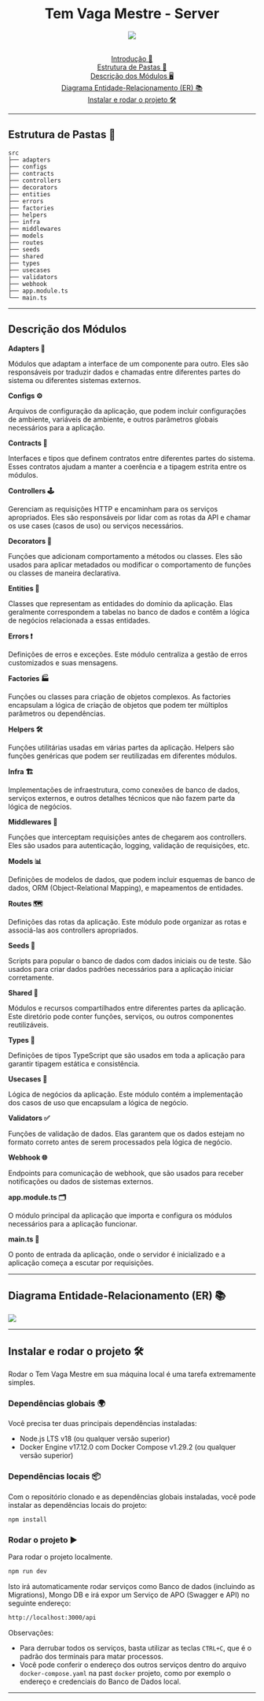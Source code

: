 <h1 align="center" style="font-weight: bold;">Tem Vaga Mestre - Server</h1>

<div align="center">
<img src="https://images2.imgbox.com/6a/7e/j0CcR3uU_o.png">

</br>
</br>
</div>


<p align="center">
  <a href="#introducao">Introdução 📄</a><br>
  <a href="#pastas">Estrutura de Pastas 📁</a><br>
  <a href="#descricao">Descrição dos Módulos 🖥️</a><br>
  <a href="#diagrama">Diagrama Entidade-Relacionamento (ER) 📚</a><br>
  <a href="#rodar">Instalar e rodar o projeto 🛠️</a><br>
</p>

---

<h2 id="pastas"> Estrutura de Pastas 📁</h2>

```plaintext
src
├── adapters
├── configs
├── contracts
├── controllers
├── decorators
├── entities
├── errors
├── factories
├── helpers
├── infra
├── middlewares
├── models
├── routes
├── seeds
├── shared
├── types
├── usecases
├── validators
├── webhook
├── app.module.ts
└── main.ts
```

---

<h2 id="descricao">Descrição dos Módulos</h2>

**Adapters 🔌**

Módulos que adaptam a interface de um componente para outro. Eles são responsáveis por traduzir dados e chamadas entre diferentes partes do sistema ou diferentes sistemas externos.

**Configs ⚙️**

Arquivos de configuração da aplicação, que podem incluir configurações de ambiente, variáveis de ambiente, e outros parâmetros globais necessários para a aplicação.

**Contracts 📜**

Interfaces e tipos que definem contratos entre diferentes partes do sistema. Esses contratos ajudam a manter a coerência e a tipagem estrita entre os módulos.

**Controllers 🕹️**

Gerenciam as requisições HTTP e encaminham para os serviços apropriados. Eles são responsáveis por lidar com as rotas da API e chamar os use cases (casos de uso) ou serviços necessários.

**Decorators 🎨**

Funções que adicionam comportamento a métodos ou classes. Eles são usados para aplicar metadados ou modificar o comportamento de funções ou classes de maneira declarativa.

**Entities 🏢**

Classes que representam as entidades do domínio da aplicação. Elas geralmente correspondem a tabelas no banco de dados e contêm a lógica de negócios relacionada a essas entidades.

**Errors ❗**

Definições de erros e exceções. Este módulo centraliza a gestão de erros customizados e suas mensagens.

**Factories 🏭**

Funções ou classes para criação de objetos complexos. As factories encapsulam a lógica de criação de objetos que podem ter múltiplos parâmetros ou dependências.

**Helpers 🛠️**

Funções utilitárias usadas em várias partes da aplicação. Helpers são funções genéricas que podem ser reutilizadas em diferentes módulos.

**Infra 🏗️**

Implementações de infraestrutura, como conexões de banco de dados, serviços externos, e outros detalhes técnicos que não fazem parte da lógica de negócios.

**Middlewares 🚧**

Funções que interceptam requisições antes de chegarem aos controllers. Eles são usados para autenticação, logging, validação de requisições, etc.

**Models 📊**

Definições de modelos de dados, que podem incluir esquemas de banco de dados, ORM (Object-Relational Mapping), e mapeamentos de entidades.

**Routes 🗺️**

Definições das rotas da aplicação. Este módulo pode organizar as rotas e associá-las aos controllers apropriados.

**Seeds 🌱**

Scripts para popular o banco de dados com dados iniciais ou de teste. São usados para criar dados padrões necessários para a aplicação iniciar corretamente.

**Shared 🔗**

Módulos e recursos compartilhados entre diferentes partes da aplicação. Este diretório pode conter funções, serviços, ou outros componentes reutilizáveis.

**Types 📝**

Definições de tipos TypeScript que são usados em toda a aplicação para garantir tipagem estática e consistência.

**Usecases 💼**

Lógica de negócios da aplicação. Este módulo contém a implementação dos casos de uso que encapsulam a lógica de negócio.

**Validators ✅**

Funções de validação de dados. Elas garantem que os dados estejam no formato correto antes de serem processados pela lógica de negócio.

**Webhook 🌐**

Endpoints para comunicação de webhook, que são usados para receber notificações ou dados de sistemas externos.

**app.module.ts 🗂️**

O módulo principal da aplicação que importa e configura os módulos necessários para a aplicação funcionar.

**main.ts 🚀**

O ponto de entrada da aplicação, onde o servidor é inicializado e a aplicação começa a escutar por requisições.

---

<h2 id="descricao">Diagrama Entidade-Relacionamento (ER) 📚</h2>

<img src="https://images2.imgbox.com/bc/4a/UhhOaGuJ_o.png">

---

<h2 id="rodar">Instalar e rodar o projeto 🛠️</h2>

Rodar o Tem Vaga Mestre em sua máquina local é uma tarefa extremamente simples.

### Dependências globais 🌍

Você precisa ter duas principais dependências instaladas:

- Node.js LTS v18 (ou qualquer versão superior)
- Docker Engine v17.12.0 com Docker Compose v1.29.2 (ou qualquer versão superior)

### Dependências locais 📦

Com o repositório clonado e as dependências globais instaladas, você pode instalar as dependências locais do projeto:

```bash
npm install
```

### Rodar o projeto ▶️

Para rodar o projeto localmente.

```bash
npm run dev
```

Isto irá automaticamente rodar serviços como Banco de dados (incluindo as Migrations), Mongo DB e irá expor um Serviço de APO (Swagger e API) no seguinte endereço:

```bash
http://localhost:3000/api
```

Observações:

- Para derrubar todos os serviços, basta utilizar as teclas `CTRL+C`, que é o padrão dos terminais para matar processos.
- Você pode conferir o endereço dos outros serviços dentro do arquivo `docker-compose.yaml` na past `docker` projeto, como por exemplo o endereço e credenciais do Banco de Dados local.

---